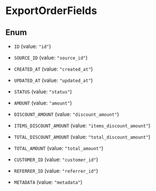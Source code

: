 

# ExportOrderFields

## Enum


* `ID` (value: `"id"`)

* `SOURCE_ID` (value: `"source_id"`)

* `CREATED_AT` (value: `"created_at"`)

* `UPDATED_AT` (value: `"updated_at"`)

* `STATUS` (value: `"status"`)

* `AMOUNT` (value: `"amount"`)

* `DISCOUNT_AMOUNT` (value: `"discount_amount"`)

* `ITEMS_DISCOUNT_AMOUNT` (value: `"items_discount_amount"`)

* `TOTAL_DISCOUNT_AMOUNT` (value: `"total_discount_amount"`)

* `TOTAL_AMOUNT` (value: `"total_amount"`)

* `CUSTOMER_ID` (value: `"customer_id"`)

* `REFERRER_ID` (value: `"referrer_id"`)

* `METADATA` (value: `"metadata"`)



